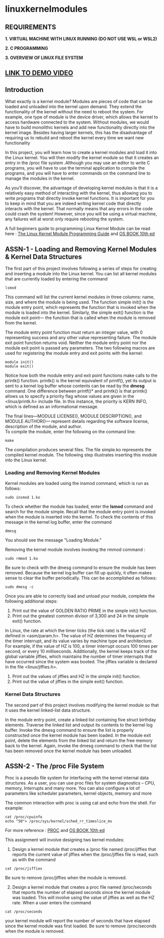 # linuxkernelmodules

## REQUIREMENTS

**1. VIRTUAL MACHINE WITH LINUX RUNNING (DO NOT USE WSL or WSL2)**

**2. C PROGRAMMING**

**3. OVERVIEW OF LINUX FILE SYSTEM**

## [LINK TO DEMO VIDEO](https://drive.google.com/file/d/1AlEIUoK_gmQChbIixthyRcz7kIVC2O4d/view?usp=sharing)


## Introduction
What exactly is a kernel module? Modules are pieces of code that can be loaded and unloaded into the kernel upon demand. They extend the functionality of the kernel without the need to reboot the system. For example, one type of module is the device driver, which allows the kernel to access hardware connected to the system.
Without modules, we would have to build monolithic kernels and add new functionality directly into the kernel image. 
Besides having larger kernels, this has the disadvantage of requiring us to rebuild and reboot the kernel every time we want new functionality

In this project, you will learn how to create a kernel modules and load it into the Linux kernel. You will then modify the kernel module so that it creates an entry
in the /proc file system .Although you may use an editor to write C programs, you will have to use the terminal application to compile the programs, and you will have to enter commands on the command line to manage the modules in the kernel.

As you’ll discover, the advantage of developing kernel modules is that it is a relatively easy method of interacting with the kernel, thus allowing you to write programs that directly invoke kernel functions. It is important for you to keep in mind that you are indeed writing kernel code that directly interacts with the kernel. That normally means that any errors in the code could crash the system! However, since you will be using a virtual machine, any failures will at worst only require rebooting the system.

A full beginners guide to programming Linux Kernel Module can be read here : [The Linux Kernel Module Programming Guide](https://tldp.org/LDP/lkmpg/2.4/lkmpg.pdf) and [OS BOOK 10th ed](https://cloudflare-ipfs.com/ipfs/bafykbzaceauk2vnr3wg4srylh77es27jzpzfczhva3ruj6k2j2kndwfk6g7e4?filename=%2810%29%20Abraham%20Silberschatz%20-%20Operating%20System%20Concepts%20%5Bwith%20eText%20Access%20Code%5D-Wiley%20%282018%29.pdf)


## ASSN-1 - Loading and Removing Kernel Modules & Kernel Data Structures
The first part of this project involves following a series of steps for creating and inserting a module into the Linux kernel.
You can list all kernel modules that are currently loaded by entering the command
```
lsmod
```

This command will list the current kernel modules in three columns: name, size, and where the module is being used.
The function simple init() is the module entry point, which represents the function that is invoked when the module is loaded into the kernel.
Similarly, the simple exit() function is the module exit point— the function that is called when the module is removed from the kernel.

The module entry point function must return an integer value, with 0 representing success and any other value representing failure. 
The module exit point function returns void. Neither the module entry point nor the module exit point is passed any parameters. 
The two following macros are used for registering the module entry and exit points with the kernel:

```
module init()
module exit()
```

Notice how both the module entry and exit point functions make calls to the printk() function. printk() is the kernel equivalent of printf(),
yet its output is sent to a kernel log buffer whose contents can be read by the **dmesg** command. One difference between printf()* and printk() is that
printk() allows us to specify a priority flag whose values are given in the <linux/printk.h> include file. In this instance, the priority is KERN INFO,
which is defined as an informational message.

The final lines—MODULE LICENSE(), MODULE DESCRIPTION(), and MODULE AUTHOR()— represent details regarding the software license, description
of the module, and author.  
To compile the module, enter the following
on the command line:

```
make
```

The compilation produces several files. The file simple.ko represents the compiled kernel module. The following step illustrates inserting this module
into the Linux kernel.

### Loading and Removing Kernel Modules
Kernel modules are loaded using the insmod command, which is run as follows:

```
sudo insmod 1.ko
```

To check whether the module has loaded, enter the **lsmod** command and search for the module simple. Recall that the module entry point is invoked when the
module is inserted into the kernel. To check the contents of this message in the kernel log buffer, enter the command

```
dmesg
```

You should see the message "Loading Module."

Removing the kernel module involves invoking the rmmod command :
```
sudo rmmod 1.ko
```

Be sure to check with the dmesg command to ensure the module has been removed. Because the kernel log buffer can fill up quickly, it often makes sense to clear the buffer periodically. This can be accomplished as follows:
```
sudo dmesg -c
```

Once you are able to correctly load and unload your module, complete the following additional steps:

1. Print out the value of GOLDEN RATIO PRIME in the simple init() function.
2. Print out the greatest common divisor of 3,300 and 24 in the simple exit() function.

In Linux, the rate at which the timer ticks (the tick rate) is the value HZ defined in <asm/param.h>. The value of HZ determines the frequency of the timer interrupt, 
and its value varies by machine type and architecture.
For example, if the value of HZ is 100, a timer interrupt occurs 100 times per second, or every 10 milliseconds. Additionally, the kernel keeps track of the
global variable jiffies, which maintains the number of timer interrupts that have occurred since the system was booted. 
The jiffies variable is declared in the file <linux/jiffies.h>.

1. Print out the values of jiffies and HZ in the simple init() function.
2. Print out the value of jiffies in the simple exit() function.

### Kernel Data Structures

The second part of this project involves modifying the kernel module so that it uses the kernel linked-list data structure.

In the module entry point, create a linked list containing five struct birthday elements. Traverse the linked list and output its contents to the kernel log buffer.
Invoke the dmesg command to ensure the list is properly constructed once the kernel module has been loaded.
In the module exit point, delete the elements from the linked list and return the free memory back to the kernel. 
Again, invoke the dmesg command to check that the list has been removed once the kernel module has been unloaded.



## ASSN-2 - The /proc File System

Proc is a pseudo file system for interfacing with the kernel internal data structures. As a user, you can use proc files for system diagnostics  – CPU, memory, Interrupts and many more. You can also configure a lot of parameters like scheduler parameters, kernel objects, memory and more

The common interaction with proc is using cat and echo from the shell. For example:
```
cat /proc/cpuinfo
echo "50"> /proc/sys/kernel/sched_rr_timeslice_ms
```

For more reference : [PROC](https://devarea.com/linux-kernel-development-creating-a-proc-file-and-interfacing-with-user-space/) and [OS BOOK 10th ed](https://cloudflare-ipfs.com/ipfs/bafykbzaceauk2vnr3wg4srylh77es27jzpzfczhva3ruj6k2j2kndwfk6g7e4?filename=%2810%29%20Abraham%20Silberschatz%20-%20Operating%20System%20Concepts%20%5Bwith%20eText%20Access%20Code%5D-Wiley%20%282018%29.pdf)


This assignment will involve designing two kernel modules:

1. Design a kernel module that creates a /proc file named /proc/jiffies that reports the current value of jiffies when the /proc/jiffies file
is read, such as with the command

```
cat /proc/jiffies
```

Be sure to remove /proc/jiffies when the module is removed.

2. Design a kernel module that creates a proc file named /proc/seconds that reports the number of elapsed seconds since the kernel module was loaded. 
This will involve using the value of jiffies as well as the HZ rate. When a user enters the command
```
cat /proc/seconds
```
your kernel module will report the number of seconds that have elapsed since the kernel module was first loaded. Be sure to remove /proc/seconds when the module is removed.

